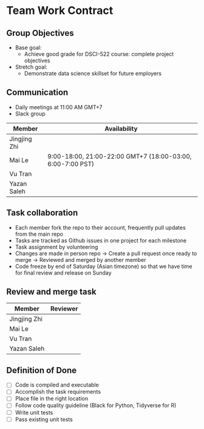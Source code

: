 # Team Work Contract

## Group Objectives
* Base goal:
  * Achieve good grade for DSCI-522 course: complete project objectives
* Stretch goal:
  * Demonstrate data science skillset for future employers

## Communication
* Daily meetings at 11:00 AM GMT+7
* Slack group

Member | Availability
-------|---------
Jingjing Zhi|
Mai Le| 9:00-18:00, 21:00-22:00 GMT+7 (18:00-03:00, 6:00-7:00 PST)
Vu Tran|
Yazan Saleh|

## Task collaboration
* Each member fork the repo to their account, frequently pull updates from the main repo
* Tasks are tracked as Github issues in one project for each milestone
* Task assignment by volunteering
* Changes are made in person repo -> Create a pull request once ready to merge -> Reviewed and merged by another member
* Code freeze by end of Saturday (Asian timezone) so that we have time for final review and release on Sunday

## Review and merge task

Member | Reviewer
-------|---------
Jingjing Zhi|
Mai Le|
Vu Tran|
Yazan Saleh|

## Definition of Done
- [ ] Code is compiled and executable
- [ ] Accomplish the task requirements
- [ ] Place file in the right location
- [ ] Follow code quality guideline (Black for Python, Tidyverse for R)
- [ ] Write unit tests
- [ ] Pass existing unit tests

